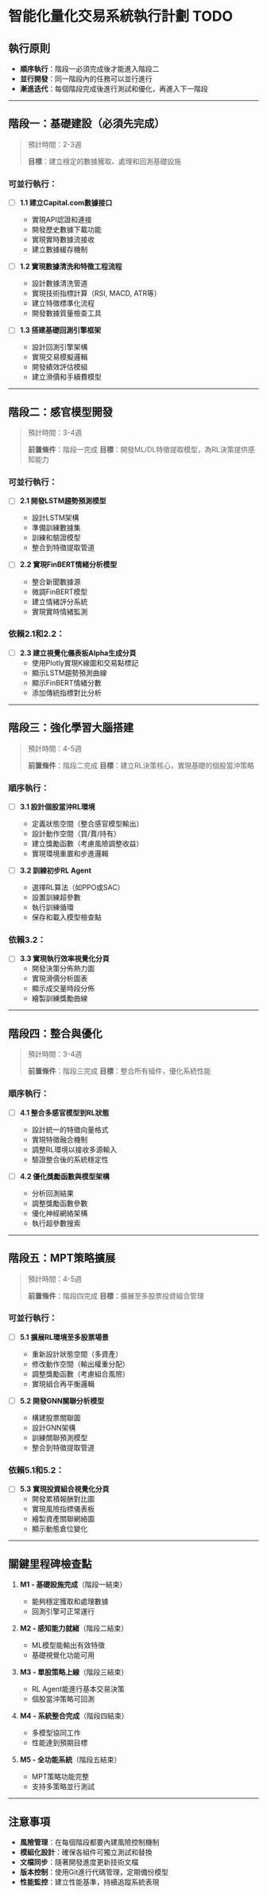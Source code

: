 # 智能化量化交易系統執行計劃 TODO

## 執行原則
- **順序執行**：階段一必須完成後才能進入階段二
- **並行開發**：同一階段內的任務可以並行進行
- **漸進迭代**：每個階段完成後進行測試和優化，再進入下一階段

---

## 階段一：基礎建設（必須先完成）
> 預計時間：2-3週
> 
> **目標**：建立穩定的數據獲取、處理和回測基礎設施

### 可並行執行：
- [ ] **1.1 建立Capital.com數據接口**
  - 實現API認證和連接
  - 開發歷史數據下載功能
  - 實現實時數據流接收
  - 建立數據緩存機制

- [ ] **1.2 實現數據清洗和特徵工程流程**
  - 設計數據清洗管道
  - 實現技術指標計算（RSI, MACD, ATR等）
  - 建立特徵標準化流程
  - 開發數據質量檢查工具

- [ ] **1.3 搭建基礎回測引擎框架**
  - 設計回測引擎架構
  - 實現交易模擬邏輯
  - 開發績效評估模組
  - 建立滑價和手續費模型

---

## 階段二：感官模型開發
> 預計時間：3-4週
> 
> **前置條件**：階段一完成
> **目標**：開發ML/DL特徵提取模型，為RL決策提供感知能力

### 可並行執行：
- [ ] **2.1 開發LSTM趨勢預測模型**
  - 設計LSTM架構
  - 準備訓練數據集
  - 訓練和驗證模型
  - 整合到特徵提取管道

- [ ] **2.2 實現FinBERT情緒分析模型**
  - 整合新聞數據源
  - 微調FinBERT模型
  - 建立情緒評分系統
  - 實現實時情緒監測

### 依賴2.1和2.2：
- [ ] **2.3 建立視覺化儀表板Alpha生成分頁**
  - 使用Plotly實現K線圖和交易點標記
  - 顯示LSTM趨勢預測曲線
  - 顯示FinBERT情緒分數
  - 添加傳統指標對比分析

---

## 階段三：強化學習大腦搭建
> 預計時間：4-5週
> 
> **前置條件**：階段二完成
> **目標**：建立RL決策核心，實現基礎的個股當沖策略

### 順序執行：
- [ ] **3.1 設計個股當沖RL環境**
  - 定義狀態空間（整合感官模型輸出）
  - 設計動作空間（買/賣/持有）
  - 建立獎勵函數（考慮風險調整收益）
  - 實現環境重置和步進邏輯

- [ ] **3.2 訓練初步RL Agent**
  - 選擇RL算法（如PPO或SAC）
  - 設置訓練超參數
  - 執行訓練循環
  - 保存和載入模型檢查點

### 依賴3.2：
- [ ] **3.3 實現執行效率視覺化分頁**
  - 開發決策分佈熱力圖
  - 實現滑價分析圖表
  - 顯示成交量時段分佈
  - 繪製訓練獎勵曲線

---

## 階段四：整合與優化
> 預計時間：3-4週
> 
> **前置條件**：階段三完成
> **目標**：整合所有組件，優化系統性能

### 順序執行：
- [ ] **4.1 整合多感官模型到RL狀態**
  - 設計統一的特徵向量格式
  - 實現特徵融合機制
  - 調整RL環境以接收多源輸入
  - 驗證整合後的系統穩定性

- [ ] **4.2 優化獎勵函數與模型架構**
  - 分析回測結果
  - 調整獎勵函數參數
  - 優化神經網絡架構
  - 執行超參數搜索

---

## 階段五：MPT策略擴展
> 預計時間：4-5週
> 
> **前置條件**：階段四完成
> **目標**：擴展至多股票投資組合管理

### 可並行執行：
- [ ] **5.1 擴展RL環境至多股票場景**
  - 重新設計狀態空間（多資產）
  - 修改動作空間（輸出權重分配）
  - 調整獎勵函數（考慮組合風險）
  - 實現組合再平衡邏輯

- [ ] **5.2 開發GNN關聯分析模型**
  - 構建股票關聯圖
  - 設計GNN架構
  - 訓練關聯預測模型
  - 整合到特徵提取管道

### 依賴5.1和5.2：
- [ ] **5.3 實現投資組合視覺化分頁**
  - 開發累積報酬對比圖
  - 實現風險指標儀表板
  - 繪製資產關聯網絡圖
  - 顯示動態倉位變化

---

## 關鍵里程碑檢查點

1. **M1 - 基礎設施完成**（階段一結束）
   - 能夠穩定獲取和處理數據
   - 回測引擎可正常運行

2. **M2 - 感知能力就緒**（階段二結束）
   - ML模型能輸出有效特徵
   - 基礎視覺化功能可用

3. **M3 - 單股策略上線**（階段三結束）
   - RL Agent能進行基本交易決策
   - 個股當沖策略可回測

4. **M4 - 系統整合完成**（階段四結束）
   - 多模型協同工作
   - 性能達到預期目標

5. **M5 - 全功能系統**（階段五結束）
   - MPT策略功能完整
   - 支持多策略並行測試

---

## 注意事項

- **風險管理**：在每個階段都要內建風險控制機制
- **模組化設計**：確保各組件可獨立測試和替換
- **文檔同步**：隨著開發進度更新技術文檔
- **版本控制**：使用Git進行代碼管理，定期備份模型
- **性能監控**：建立性能基準，持續追蹤系統表現